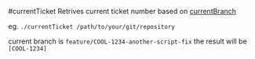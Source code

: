 #currentTicket
Retrives current ticket number based on [currentBranch](https://github.com/icanswiftabit/currentBranch)

eg. `./currentTicket /path/to/your/git/repository`

current branch is `feature/COOL-1234-another-script-fix` the result will be `[COOL-1234]`
